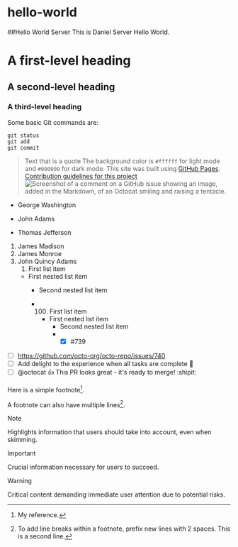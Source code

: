 # hello-world
##Hello World Server
This is Daniel Server Hello World.
# A first-level heading
## A second-level heading
### A third-level heading
Some basic Git commands are:
```
git status
git add
git commit
```
> Text that is a quote
The background color is `#ffffff` for light mode and `#000000` for dark mode.
This site was built using [GitHub Pages](https://pages.github.com/).
[Contribution guidelines for this project](docs/CONTRIBUTING.md)
![Screenshot of a comment on a GitHub issue showing an image, added in the Markdown, of an Octocat smiling and raising a tentacle.](https://myoctocat.com/assets/images/base-octocat.svg)

- George Washington
* John Adams
+ Thomas Jefferson
1. James Madison
1. James Monroe
1. John Quincy Adams
    1. First list item
   - First nested list item
     - Second nested list item
    
     - 100. First list item
       - First nested list item
         - Second nested list item
         - - [x] #739
- [ ] https://github.com/octo-org/octo-repo/issues/740
- [ ] Add delight to the experience when all tasks are complete :tada:
- [ ] @octocat :+1: This PR looks great - it's ready to merge! :shipit:

Here is a simple footnote[^1].

A footnote can also have multiple lines[^2].

[^1]: My reference.
[^2]: To add line breaks within a footnote, prefix new lines with 2 spaces.
  This is a second line.
  > [!NOTE]
> Highlights information that users should take into account, even when skimming.

> [!IMPORTANT]
> Crucial information necessary for users to succeed.

> [!WARNING]
> Critical content demanding immediate user attention due to potential risks.
> <!-- This content will not appear in the rendered Markdown -->
